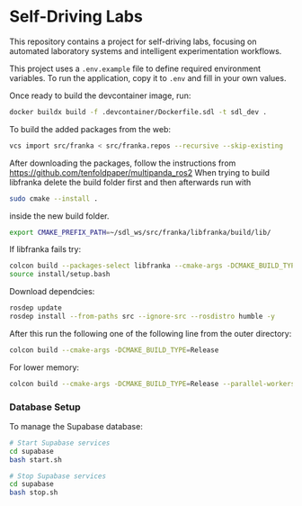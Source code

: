 # Self-Driving Labs

This repository contains a project for self-driving labs, focusing on automated laboratory systems and intelligent experimentation workflows.

This project uses a `.env.example` file to define required environment variables. To run the application, copy it to `.env` and fill in your own values.


Once ready to build the devcontainer image, run:
```bash
docker buildx build -f .devcontainer/Dockerfile.sdl -t sdl_dev .
```

To build the added packages from the web: 
```bash
vcs import src/franka < src/franka.repos --recursive --skip-existing
```

After downloading the packages, follow the instructions from https://github.com/tenfoldpaper/multipanda_ros2
When trying to build libfranka delete the build folder first and then afterwards run with 
```bash
sudo cmake --install .
```
inside the new build folder. 


```bash
export CMAKE_PREFIX_PATH=~/sdl_ws/src/franka/libfranka/build/lib/
```

If libfranka fails try: 
```bash 
colcon build --packages-select libfranka --cmake-args -DCMAKE_BUILD_TYPE=Release --parallel-workers 1
source install/setup.bash
```

Download dependcies: 
```bash
rosdep update
rosdep install --from-paths src --ignore-src --rosdistro humble -y
```

After this run the following one of the following line from the outer directory: 
```bash 
colcon build --cmake-args -DCMAKE_BUILD_TYPE=Release
```
For lower memory: 
```bash 
colcon build --cmake-args -DCMAKE_BUILD_TYPE=Release --parallel-workers 1
```

### Database Setup

To manage the Supabase database:

```bash
# Start Supabase services
cd supabase
bash start.sh

# Stop Supabase services
cd supabase
bash stop.sh
```

